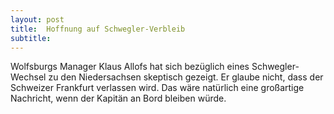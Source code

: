 ```yaml
---
layout: post
title:  Hoffnung auf Schwegler-Verbleib
subtitle:  
---
```


Wolfsburgs Manager Klaus Allofs hat sich bezüglich eines Schwegler-Wechsel zu den Niedersachsen skeptisch gezeigt. Er glaube nicht, dass der Schweizer Frankfurt verlassen wird. Das wäre natürlich eine großartige Nachricht, wenn der Kapitän an Bord bleiben würde.


